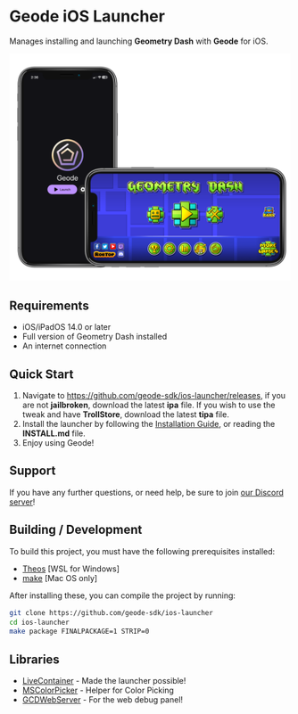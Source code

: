 # Geode iOS Launcher
Manages installing and launching **Geometry Dash** with **Geode** for iOS.

<p align="center">
	<img src="/screenshots/thumbnail.png" />
</p>

## Requirements
- iOS/iPadOS 14.0 or later
- Full version of Geometry Dash installed
- An internet connection

## Quick Start
1. Navigate to https://github.com/geode-sdk/ios-launcher/releases, if you are not **jailbroken**, download the latest **ipa** file. If you wish to use the tweak and have **TrollStore**, download the latest **tipa** file.
2. Install the launcher by following the [Installation Guide](./INSTALL.md), or reading the **INSTALL.md** file.
3. Enjoy using Geode!

## Support

If you have any further questions, or need help, be sure to join [our Discord server](https://discord.gg/9e43WMKzhp)!

## Building / Development

To build this project, you must have the following prerequisites installed:
- [Theos](https://theos.dev/docs/) [WSL for Windows]
- [make](https://formulae.brew.sh/formula/make) [Mac OS only]

After installing these, you can compile the project by running:
```bash
git clone https://github.com/geode-sdk/ios-launcher
cd ios-launcher
make package FINALPACKAGE=1 STRIP=0
```

## Libraries
- [LiveContainer](https://github.com/khanhduytran0/LiveContainer) - Made the launcher possible!
- [MSColorPicker](https://github.com/sgl0v/MSColorPicker) - Helper for Color Picking
- [GCDWebServer](https://github.com/swisspol/GCDWebServer) - For the web debug panel!
